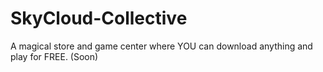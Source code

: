 # SkyCloud-Collective
A magical store and game center where YOU can download anything and play for FREE. (Soon)

